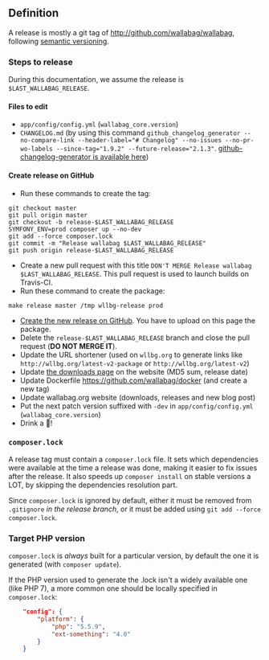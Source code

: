 ## Definition

A release is mostly a git tag of http://github.com/wallabag/wallabag, following [semantic versioning](http://semver.org).

### Steps to release

During this documentation, we assume the release is `$LAST_WALLABAG_RELEASE`.

#### Files to edit

- `app/config/config.yml` (`wallabag_core.version`)
- `CHANGELOG.md` (by using this command `github_changelog_generator --no-compare-link --header-label="# Changelog" --no-issues --no-pr-wo-labels --since-tag="1.9.2" --future-release="2.1.3"`. [github-changelog-generator is available here](https://github.com/skywinder/github-changelog-generator))

#### Create release on GitHub

- Run these commands to create the tag:

```
git checkout master
git pull origin master
git checkout -b release-$LAST_WALLABAG_RELEASE
SYMFONY_ENV=prod composer up --no-dev
git add --force composer.lock
git commit -m "Release wallabag $LAST_WALLABAG_RELEASE"
git push origin release-$LAST_WALLABAG_RELEASE
```

- Create a new pull request with this title `DON'T MERGE Release wallabag $LAST_WALLABAG_RELEASE`. This pull request is used to launch builds on Travis-CI.
- Run these command to create the package:

```
make release master /tmp wllbg-release prod
```

- [Create the new release on GitHub](https://github.com/wallabag/wallabag/releases/new). You have to upload on this page the package.
- Delete the `release-$LAST_WALLABAG_RELEASE` branch and close the pull request (**DO NOT MERGE IT**).
- Update the URL shortener (used on `wllbg.org` to generate links like `http://wllbg.org/latest-v2-package` or `http://wllbg.org/latest-v2`)
- Update [the downloads page](https://github.com/wallabag/wallabag.org/blob/master/content/pages/download.md) on the website (MD5 sum, release date)
- Update Dockerfile https://github.com/wallabag/docker (and create a new tag)
- Update wallabag.org website (downloads, releases and new blog post)
- Put the next patch version suffixed with `-dev` in `app/config/config.yml` (`wallabag_core.version`)
- Drink a :beer:!

### `composer.lock`
A release tag must contain a `composer.lock` file. It sets which dependencies were available at the time a release was done,
making it easier to fix issues after the release. It also speeds up `composer install` on stable versions a LOT, by skipping the
dependencies resolution part.

Since `composer.lock` is ignored by default, either it must be removed from `.gitignore` _in the release branch_,
or it must be added using `git add --force composer.lock`.

### Target PHP version
`composer.lock` is _always_ built for a particular version, by default the one it is generated (with `composer update`).

If the PHP version used to generate the .lock isn't a widely available one (like PHP 7), a more common one should
be locally specified in `composer.lock`:

```json
    "config": {
        "platform": {
            "php": "5.5.9",
            "ext-something": "4.0"
        }
    }
```
